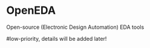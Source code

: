 # OpenEDA
Open-source (Electronic Design Automation) EDA tools

#low-priority, details will be added later!
